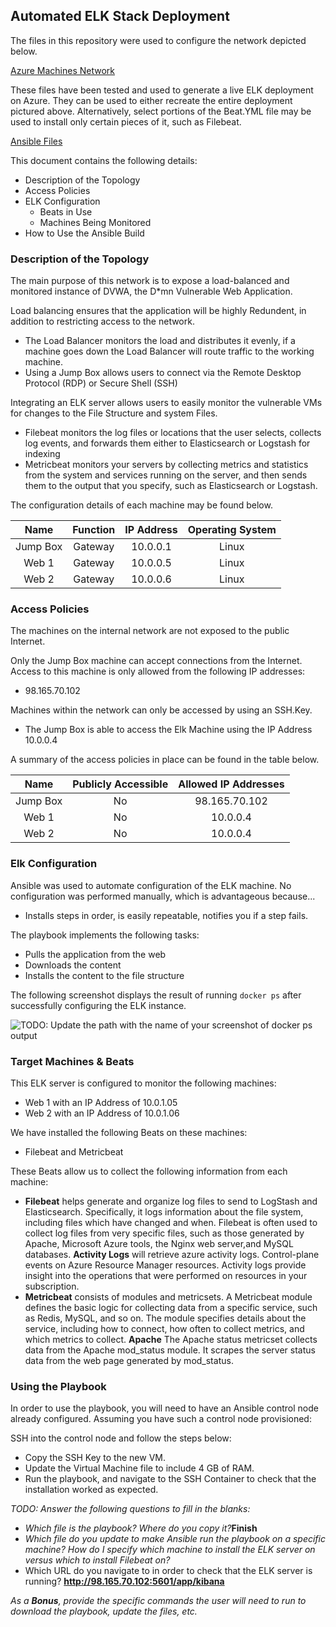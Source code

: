 ## Automated ELK Stack Deployment

The files in this repository were used to configure the network depicted below.

[Azure Machines Network](https://github.com/Jeffror/JeffRorvig/tree/main/Diagrams/Jrorvig_Cloud_network_drawing.png)

These files have been tested and used to generate a live ELK deployment on Azure. They can be used to either recreate the entire deployment pictured above. Alternatively, select portions of the Beat.YML file may be used to install only certain pieces of it, such as Filebeat.

[Ansible Files](https://github.com/Jeffror/JeffRorvig/tree/main/Ansible)
  
  
This document contains the following details:
- Description of the Topology
- Access Policies
- ELK Configuration
  - Beats in Use
  - Machines Being Monitored
- How to Use the Ansible Build


### Description of the Topology

The main purpose of this network is to expose a load-balanced and monitored instance of DVWA, the D*mn Vulnerable Web Application.

Load balancing ensures that the application will be highly Redundent, in addition to restricting access to the network.
- The Load Balancer monitors the load and distributes it evenly, if a machine goes down the Load Balancer will route traffic to the working machine.
- Using a Jump Box allows users to connect via the Remote Desktop Protocol (RDP) or Secure Shell (SSH)

Integrating an ELK server allows users to easily monitor the vulnerable VMs for changes to the File Structure and system Files.
- Filebeat monitors the log files or locations that the user selects, collects log events, and forwards them either to Elasticsearch or Logstash for indexing
- Metricbeat monitors your servers by collecting metrics and statistics from the system and services running on the server, and then sends them to the output that you specify, such as Elasticsearch or Logstash. 

The configuration details of each machine may be found below.

| Name     | Function | IP Address | Operating System |
|:--------:|:--------:|:----------:|:----------------:|
| Jump Box | Gateway  | 10.0.0.1   | Linux            |
| Web 1    | Gateway  | 10.0.0.5   | Linux            |
| Web 2    | Gateway  | 10.0.0.6   | Linux            |

### Access Policies

The machines on the internal network are not exposed to the public Internet. 

Only the Jump Box machine can accept connections from the Internet. Access to this machine is only allowed from the following IP addresses: 
- 98.165.70.102

Machines within the network can only be accessed by using an SSH.Key.
- The Jump Box is able to access the Elk Machine using the IP Address 10.0.0.4

A summary of the access policies in place can be found in the table below.

| Name     | Publicly Accessible | Allowed IP Addresses |
|:--------:|:-------------------:|:--------------------:|
| Jump Box |     No              | 98.165.70.102        |
| Web 1    |     No              | 10.0.0.4             |
| Web 2    |     No              | 10.0.0.4             |

### Elk Configuration

Ansible was used to automate configuration of the ELK machine. No configuration was performed manually, which is advantageous because...
- Installs steps in order, is easily repeatable, notifies you if a step fails.

The playbook implements the following tasks:
- Pulls the application from the web
- Downloads the content
- Installs the content to the file structure

The following screenshot displays the result of running `docker ps` after successfully configuring the ELK instance.

![TODO: Update the path with the name of your screenshot of docker ps output](Images/docker_ps_output.png)

### Target Machines & Beats
This ELK server is configured to monitor the following machines:
- Web 1 with an IP Address of 10.0.1.05
- Web 2 with an IP Address of 10.0.1.06

We have installed the following Beats on these machines:
- Filebeat and Metricbeat

These Beats allow us to collect the following information from each machine:
- **Filebeat** helps generate and organize log files to send to LogStash and Elasticsearch. Specifically, it logs information about the file system, including files which have changed and when. Filebeat is often used to collect log files from very specific files, such as those generated by Apache, Microsoft Azure tools, the Nginx web server,and MySQL databases.  **Activity Logs** will retrieve azure activity logs. Control-plane events on Azure Resource Manager resources. Activity logs provide insight into the operations that were performed on resources in your subscription. 
- **Metricbeat** consists of modules and metricsets. A Metricbeat module defines the basic logic for collecting data from a specific service, such as Redis, MySQL, and so on. The module specifies details about the service, including how to connect, how often to collect metrics, and which metrics to collect. **Apache** The Apache status metricset collects data from the Apache mod_status module. It scrapes the server status data from the web page generated by mod_status.

### Using the Playbook
In order to use the playbook, you will need to have an Ansible control node already configured. Assuming you have such a control node provisioned: 

SSH into the control node and follow the steps below:
- Copy the SSH Key to the new VM.
- Update the Virtual Machine file to include 4 GB of RAM.
- Run the playbook, and navigate to the SSH Container to check that the installation worked as expected.

_TODO: Answer the following questions to fill in the blanks:_
- _Which file is the playbook? Where do you copy it?_**Finish**
- _Which file do you update to make Ansible run the playbook on a specific machine? How do I specify which machine to install the ELK server on versus which to install Filebeat on?_
- Which URL do you navigate to in order to check that the ELK server is running? **http://98.165.70.102:5601/app/kibana**

_As a **Bonus**, provide the specific commands the user will need to run to download the playbook, update the files, etc._
